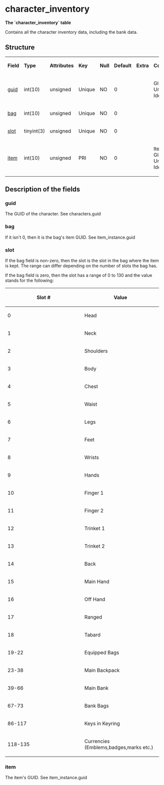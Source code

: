 # character\_inventory


**The \`character\_inventory\` table**

Contains all the character inventory data, including the bank data.

## Structure

<table>
<colgroup>
<col width="12%" />
<col width="12%" />
<col width="12%" />
<col width="12%" />
<col width="12%" />
<col width="12%" />
<col width="12%" />
<col width="12%" />
</colgroup>
<tbody>
<tr class="odd">
<td><p><strong>Field</strong></p></td>
<td><p><strong>Type</strong></p></td>
<td><p><strong>Attributes</strong></p></td>
<td><p><strong>Key</strong></p></td>
<td><p><strong>Null</strong></p></td>
<td><p><strong>Default</strong></p></td>
<td><p><strong>Extra</strong></p></td>
<td><p><strong>Comment</strong></p></td>
</tr>
<tr class="even">
<td><p><a href="#guid">guid</a></p></td>
<td><p>int(10)</p></td>
<td><p>unsigned</p></td>
<td><p>Unique</p></td>
<td><p>NO</p></td>
<td><p>0</p></td>
<td><p> </p></td>
<td><p>Global Unique Identifier</p></td>
</tr>
<tr class="odd">
<td><p><a href="#bag">bag</a></p></td>
<td><p>int(10)</p></td>
<td><p>unsigned</p></td>
<td><p>Unique</p></td>
<td><p>NO</p></td>
<td><p>0</p></td>
<td><p> </p></td>
<td><p> </p></td>
</tr>
<tr class="even">
<td><p><a href="#slot">slot</a></p></td>
<td><p>tinyint(3)</p></td>
<td><p>unsigned</p></td>
<td><p>Unique</p></td>
<td><p>NO</p></td>
<td><p>0</p></td>
<td><p> </p></td>
<td><p> </p></td>
</tr>
<tr class="odd">
<td><p><a href="#item">item</a></p></td>
<td><p>int(10)</p></td>
<td><p>unsigned</p></td>
<td><p>PRI</p></td>
<td><p>NO</p></td>
<td><p>0</p></td>
<td><p> </p></td>
<td><p>Item Global Unique Identifier</p></td>
</tr>
</tbody>
</table>

## Description of the fields

### guid

The GUID of the character. See characters.guid

### bag

If it isn't 0, then it is the bag's item GUID. See item\_instance.guid

### slot

If the bag field is non-zero, then the slot is the slot in the bag where the item is kept. The range can differ depending on the number of slots the bag has.

If the bag field is zero, then the slot has a range of 0 to 130 and the value stands for the following:

<table>
<colgroup>
<col width="50%" />
<col width="50%" />
</colgroup>
<thead>
<tr class="header">
<th><p>Slot #</p></th>
<th><p>Value</p></th>
</tr>
</thead>
<tbody>
<tr class="odd">
<td><p>0</p></td>
<td><p>Head</p></td>
</tr>
<tr class="even">
<td><p>1</p></td>
<td><p>Neck</p></td>
</tr>
<tr class="odd">
<td><p>2</p></td>
<td><p>Shoulders</p></td>
</tr>
<tr class="even">
<td><p>3</p></td>
<td><p>Body</p></td>
</tr>
<tr class="odd">
<td><p>4</p></td>
<td><p>Chest</p></td>
</tr>
<tr class="even">
<td><p>5</p></td>
<td><p>Waist</p></td>
</tr>
<tr class="odd">
<td><p>6</p></td>
<td><p>Legs</p></td>
</tr>
<tr class="even">
<td><p>7</p></td>
<td><p>Feet</p></td>
</tr>
<tr class="odd">
<td><p>8</p></td>
<td><p>Wrists</p></td>
</tr>
<tr class="even">
<td><p>9</p></td>
<td><p>Hands</p></td>
</tr>
<tr class="odd">
<td><p>10</p></td>
<td><p>Finger 1</p></td>
</tr>
<tr class="even">
<td><p>11</p></td>
<td><p>Finger 2</p></td>
</tr>
<tr class="odd">
<td><p>12</p></td>
<td><p>Trinket 1</p></td>
</tr>
<tr class="even">
<td><p>13</p></td>
<td><p>Trinket 2</p></td>
</tr>
<tr class="odd">
<td><p>14</p></td>
<td><p>Back</p></td>
</tr>
<tr class="even">
<td><p>15</p></td>
<td><p>Main Hand</p></td>
</tr>
<tr class="odd">
<td><p>16</p></td>
<td><p>Off Hand</p></td>
</tr>
<tr class="even">
<td><p>17</p></td>
<td><p>Ranged</p></td>
</tr>
<tr class="odd">
<td><p>18</p></td>
<td><p>Tabard</p></td>
</tr>
<tr class="even">
<td><p>19-22</p></td>
<td><p>Equipped Bags</p></td>
</tr>
<tr class="odd">
<td><p>23-38</p></td>
<td><p>Main Backpack</p></td>
</tr>
<tr class="even">
<td><p>39-66</p></td>
<td><p>Main Bank</p></td>
</tr>
<tr class="odd">
<td><p>67-73</p></td>
<td><p>Bank Bags</p></td>
</tr>
<tr class="even">
<td><p>86-117</p></td>
<td><p>Keys in Keyring</p></td>
</tr>
<tr class="odd">
<td><p>118-135</p></td>
<td><p>Currencies (Emblems,badges,marks etc.)</p></td>
</tr>
</tbody>
</table>

### item

The item's GUID. See item\_instance.guid
